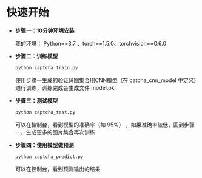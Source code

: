 快速开始
====
- __步骤一：10分钟环境安装__
    
    我的环境：
    Python==3.7 、torch==1.5.0、torchvision==0.6.0

- __步骤二：训练模型__
    ```bash
    python captcha_train.py
    ```
    使用步骤一生成的验证码图集合用CNN模型（在 catcha_cnn_model 中定义）进行训练，训练完成会生成文件 model.pkl

- __步骤三：测试模型__
    ```bash
    python captcha_test.py
    ```
    可以在控制台，看到模型的准确率（如 95%） ，如果准确率较低，回到步骤一，生成更多的图片集合再次训练

- __步骤四：使用模型做预测__
    ```bash
    python captcha_predict.py
    ```
    可以在控制台，看到预测输出的结果
    
